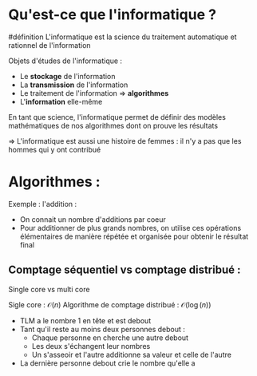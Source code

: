 # Qu'est-ce que l'informatique ?
#définition L'informatique est la science du traitement automatique et rationnel de l'information

Objets d'études de l'informatique : 
- Le **stockage** de l'information
- La **transmission** de l'information
- Le traitement de l'information => **algorithmes**
- L'**information** elle-même

En tant que science, l'informatique permet de définir des modèles mathématiques de nos algorithmes dont on prouve les résultats

=> L'informatique est aussi une histoire de femmes : il n'y a pas que les hommes qui y ont contribué

# Algorithmes :
Exemple : l'addition :
- On connait un nombre d'additions par coeur
- Pour additionner de plus grands nombres, on utilise ces opérations élémentaires de manière répétée et organisée pour obtenir le résultat final 


## Comptage séquentiel vs comptage distribué :
Single core vs multi core 

Sigle core : $\mathcal{O}(n)$
Algorithme de comptage distribué : $\mathcal{O}(\log(n))$ 
- TLM a le nombre 1 en tête et est debout
- Tant qu'il reste au moins deux personnes debout :
	- Chaque personne en cherche une autre debout
	- Les deux s'échangent leur nombres
	- Un s'asseoir et l'autre additionne sa valeur et celle de l'autre
- La dernière personne debout crie le nombre qu'elle a